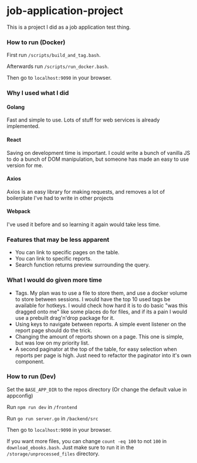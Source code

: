 # job-application-project
This is a project I did as a job application test thing.

### How to run (Docker)
First run `/scripts/build_and_tag.bash`.

Afterwards run `/scripts/run_docker.bash`.

Then go to `localhost:9090` in your browser.

### Why I used what I did

#### Golang
Fast and simple to use. Lots of stuff for web services is already implemented.
#### React
Saving on development time is important. I could write a bunch of vanilla JS to do a bunch of DOM manipulation, but someone has made an easy to use version for me.
#### Axios
Axios is an easy library for making requests, and removes a lot of boilerplate I've had to write in other projects
#### Webpack
I've used it before and so learning it again would take less time.

### Features that may be less apparent
- You can link to specific pages on the table.
- You can link to specific reports.
- Search function returns preview surrounding the query.

### What I would do given more time
- Tags. My plan was to use a file to store them, and use a docker volume to store between sessions. I would have the top 10 used tags be available for hotkeys. I would check how hard it is to do basic "was this dragged onto me" like some places do for files, and if its a pain I would use a prebuilt drag'n'drop package for it.
- Using keys to navigate between reports. A simple event listener on the report page should do the trick.
- Changing the amount of reports shown on a page. This one is simple, but was low on my priority list.
- A second paginator at the top of the table, for easy selection when reports per page is high. Just need to refactor the paginator into it's own component.
### How to run (Dev)
Set the `BASE_APP_DIR` to the repos directory (Or change the default value in appconfig)

Run `npm run dev` in `/frontend`

Run `go run server.go` in `/backend/src`

Then go to `localhost:9090` in your browser.

If you want more files, you can change `count -eq 100` to not `100` in `download_ebooks.bash`. Just make sure to run it in the `/storage/unprocessed_files` directory.